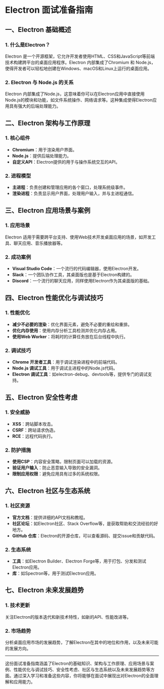 # Electron 面试准备指南

## 一、Electron 基础概述

### 1. 什么是Electron？
Electron 是一个开源框架，它允许开发者使用HTML、CSS和JavaScript等前端技术构建跨平台的桌面应用程序。Electron 内部集成了Chromium 和 Node.js，使得开发者可以轻松地创建在Windows、macOS和Linux上运行的桌面应用。

### 2. Electron 与 Node.js 的关系
Electron 内部集成了Node.js，这意味着你可以在Electron应用中直接使用Node.js的模块和功能，如文件系统操作、网络请求等。这种集成使得Electron应用具有强大的后端处理能力。

## 二、Electron 架构与工作原理

### 1. 核心组件
- **Chromium**：用于渲染用户界面。
- **Node.js**：提供后端处理能力。
- **自定义API**：Electron提供的用于与操作系统交互的API。

### 2. 进程模型
- **主进程**：负责创建和管理应用的各个窗口，处理系统级事件。
- **渲染进程**：负责显示用户界面，处理用户输入，并与主进程通信。

## 三、Electron 应用场景与案例

### 1. 应用场景
Electron 适用于需要跨平台支持、使用Web技术开发桌面应用的场景，如开发工具、聊天应用、音乐播放器等。

### 2. 成功案例
- **Visual Studio Code**：一个流行的代码编辑器，使用Electron开发。
- **Slack**：一个团队协作工具，其桌面版也是基于Electron构建的。
- **Discord**：一个流行的聊天应用，同样使用Electron作为其桌面版的基础。

## 四、Electron 性能优化与调试技巧

### 1. 性能优化
- **减少不必要的渲染**：优化界面元素，避免不必要的重绘和重排。
- **优化内存使用**：使用内存分析工具检测并优化内存占用。
- **使用Web Worker**：将耗时的计算任务放在后台线程中执行。

### 2. 调试技巧
- **Chrome 开发者工具**：用于调试渲染进程中的前端代码。
- **Node.js 调试工具**：用于调试主进程中的Node.js代码。
- **Electron 调试工具**：如electron-debug、devtools等，提供专门的调试支持。

## 五、Electron 安全性考虑

### 1. 安全威胁
- **XSS**：跨站脚本攻击。
- **CSRF**：跨站请求伪造。
- **RCE**：远程代码执行。

### 2. 防护措施
- **使用CSP**：内容安全策略，限制页面可以加载的资源。
- **验证用户输入**：防止恶意输入导致的安全漏洞。
- **限制应用权限**：避免应用具有过多的系统权限。

## 六、Electron 社区与生态系统

### 1. 社区资源
- **官方文档**：提供详细的API文档和教程。
- **社区论坛**：如Electron社区、Stack Overflow等，是获取帮助和交流经验的好地方。
- **GitHub 仓库**：Electron的开源仓库，可以查看源码、提交issue和贡献代码。

### 2. 生态系统
- **工具**：如Electron Builder、Electron Forge等，用于打包、分发和测试Electron应用。
- **库**：如Spectron等，用于测试Electron应用。

## 七、Electron 未来发展趋势

### 1. 技术更新
关注Electron的版本迭代和新技术特性，如新的API、性能改进等。

### 2. 市场趋势
分析桌面应用市场的发展趋势，了解Electron在其中的地位和作用，以及未来可能的发展方向。

---

这份面试准备指南涵盖了Electron的基础知识、架构与工作原理、应用场景与案例、性能优化与调试技巧、安全性考虑、社区与生态系统以及未来发展趋势等方面。通过深入学习和准备这些内容，你将能够在面试中展现出对Electron的全面理解和应用能力。